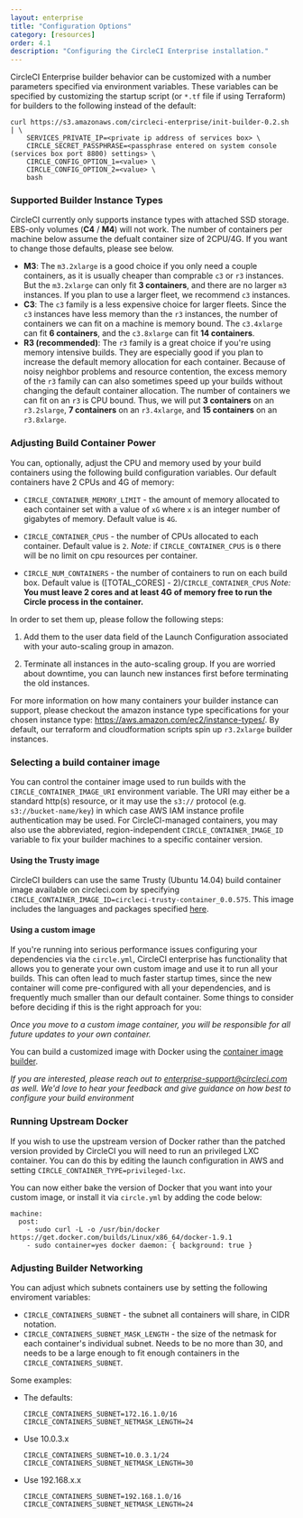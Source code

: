 ```yaml
---
layout: enterprise
title: "Configuration Options"
category: [resources]
order: 4.1
description: "Configuring the CircleCI Enterprise installation."
---
```


CircleCI Enterprise builder behavior can be customized with a number parameters specified via environment variables. These variables can be specified by customizing the startup script (or `*.tf` file if using Terraform) for builders to the following instead of the default:

```
curl https://s3.amazonaws.com/circleci-enterprise/init-builder-0.2.sh | \
    SERVICES_PRIVATE_IP=<private ip address of services box> \
    CIRCLE_SECRET_PASSPHRASE=<passphrase entered on system console (services box port 8800) settings> \
    CIRCLE_CONFIG_OPTION_1=<value> \
    CIRCLE_CONFIG_OPTION_2=<value> \
    bash
```

### Supported Builder Instance Types
CircleCI currently only supports instance types with attached SSD storage. EBS-only volumes (**C4** / **M4**) will not work. The number of containers per machine below assume the defualt container size of 2CPU/4G. If you want to change those defaults, please see below.

* **M3**: The `m3.2xlarge` is a good choice if you only need a couple containers, as it is usually cheaper than comprable `c3` or `r3` instances. But the `m3.2xlarge` can only fit **3 containers**, and there are no larger `m3` instances. If you plan to use a larger fleet, we recommend `c3` instances.
* **C3**: The `c3` family is a less expensive choice for larger fleets. Since the `c3` instances have less memory than the `r3` instances, the number of containers we can fit on a machine is memory bound. The `c3.4xlarge` can fit **6 containers**, and the `c3.8xlarge` can fit **14 containers**.
* **R3 (recommended)**: The `r3` family is a great choice if you're using memory intensive builds. They are especially good if you plan to increase the default memory allocation for each container. Because of noisy neighbor problems and resource contention, the excess memory of the `r3` family can can also sometimes speed up your builds without changing the default container allocation. The number of containers we can fit on an `r3` is CPU bound. Thus, we will put **3 containers** on an `r3.2slarge`, **7 containers** on an `r3.4xlarge`, and **15 containers** on an `r3.8xlarge`.


### Adjusting Build Container Power

You can, optionally, adjust the CPU and memory used by your build containers using the following build configuration variables. Our default containers have 2 CPUs and 4G of memory:

* `CIRCLE_CONTAINER_MEMORY_LIMIT` - the amount of memory allocated to each container set with a value of `xG` where `x` is an integer number of gigabytes of memory.
Default value is `4G`.

* `CIRCLE_CONTAINER_CPUS` - the number of CPUs allocated to each container.
Default value is `2`.
*Note:* if `CIRCLE_CONTAINER_CPUS` is `0` there will be no limit on cpu resources per container.

* `CIRCLE_NUM_CONTAINERS` - the number of containers to run on each build box.
Default value is ([TOTAL_CORES] - 2)/`CIRCLE_CONTAINER_CPUS`
*Note:* **You must leave 2 cores and at least 4G of memory free to run the Circle process in the container.**


In order to set them up, please follow the following steps:

1. Add them to the user data field of the Launch Configuration associated with your auto-scaling group in amazon.

2. Terminate all instances in the auto-scaling group. If you are worried about downtime, you can launch new instances first before terminating the old instances.

For more information on how many containers your builder instance can support, please checkout the amazon instance type specifications for your chosen instance type: <https://aws.amazon.com/ec2/instance-types/>. By default, our terraform and cloudformation scripts spin up `r3.2xlarge` builder instances.

### Selecting a build container image

You can control the container image used to run builds with the `CIRCLE_CONTAINER_IMAGE_URI` environment variable. The URI may either be a standard http(s) resource, or it may use the `s3://` protocol (e.g. `s3://bucket-name/key`) in which case AWS IAM instance profile authentication may be used. For CircleCI-managed containers, you may also use the abbreviated, region-independent `CIRCLE_CONTAINER_IMAGE_ID` variable to fix your builder machines to a specific container version.

#### Using the Trusty image

CircleCI builders can use the same Trusty (Ubuntu 14.04) build container image available on circleci.com by specifying `CIRCLE_CONTAINER_IMAGE_ID=circleci-trusty-container_0.0.575`. This image includes the languages and packages specified [here](https://circle-artifacts.com/gh/circleci/image-builder/575/artifacts/0/tmp/circle-artifacts.RbPnATN/versions.json).

#### Using a custom image

If you're running into serious performance issues configuring your dependencies via the `circle.yml`, CircleCI enterprise has functionality that allows you to generate your own custom image and use it to run all your builds. This can often lead to much faster startup times, since the new container will come pre-configured with all your dependencies, and is frequently much smaller than our default container. Some things to consider before deciding if this is the right approach for you:

_Once you move to a custom image container, you will be responsible for all future updates to your own container._

You can build a customized image with Docker using the [container image builder](https://github.com/circleci/image-builder).

_If you are interested, please reach out to <enterprise-support@circleci.com> as well.  We'd love to hear your feedback and give guidance on how best to configure your build environment_

### Running Upstream Docker

If you wish to use the upstream version of Docker rather than the patched version provided by CircleCI you will need to run an privileged LXC container. You can do this by editing the launch configuration in AWS and setting `CIRCLE_CONTAINER_TYPE=privileged-lxc`.

You can now either bake the version of Docker that you want into your custom image, or install it via `circle.yml` by adding the code below:


```
machine:
  post:
    - sudo curl -L -o /usr/bin/docker https://get.docker.com/builds/Linux/x86_64/docker-1.9.1
    - sudo container=yes docker daemon: { background: true }
```

### Adjusting Builder Networking

You can adjust which subnets containers use by setting the following enviroment variables:

* `CIRCLE_CONTAINERS_SUBNET` - the subnet all containers will share, in CIDR notation.
* `CIRCLE_CONTAINERS_SUBNET_MASK_LENGTH` - the size of the netmask for
  each container's individual subnet. Needs to be no more than 30, and needs to be a large
  enough to fit enough containers in the `CIRCLE_CONTAINERS_SUBNET`.

Some examples:

* The defaults:
  ```
  CIRCLE_CONTAINERS_SUBNET=172.16.1.0/16
  CIRCLE_CONTAINERS_SUBNET_NETMASK_LENGTH=24
  ```

* Use 10.0.3.x
  ```
  CIRCLE_CONTAINERS_SUBNET=10.0.3.1/24
  CIRCLE_CONTAINERS_SUBNET_NETMASK_LENGTH=30
  ```

* Use 192.168.x.x
  ```
  CIRCLE_CONTAINERS_SUBNET=192.168.1.0/16
  CIRCLE_CONTAINERS_SUBNET_NETMASK_LENGTH=24
  ```
